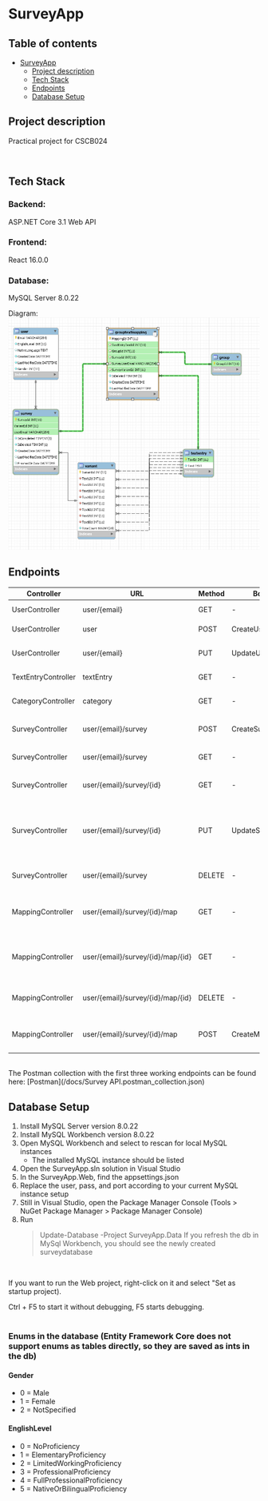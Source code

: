 # SurveyApp

## Table of contents
- [SurveyApp](#surveyapp)
  * [Project description](#project-description)
  * [Tech Stack](#tech-stack)
  * [Endpoints](#endpoints)
  * [Database Setup](#database-setup)

## Project description

Practical project for CSCB024

<br/>

## Tech Stack

### Backend:

ASP.NET Core 3.1 Web API

### Frontend:

React 16.0.0

### Database:

MySQL Server 8.0.22

Diagram:
<img src="https://raw.githubusercontent.com/malaclypse/SurveyApp/main/docs/sql_diagram.png">
<br/>

## Endpoints

| Controller          | URL                               | Method | Body type           | Result type            | Description                                                         | Status      |
|---------------------|-----------------------------------|--------|---------------------|------------------------|---------------------------------------------------------------------|-------------|
| UserController      | user/{email}                      | GET    | -                   | User                   | Get a user by email                                                 | DONE        |
| UserController      | user                              | POST   | CreateUserRequest   | User                   | Create new user record                                              | DONE        |
| UserController      | user/{email}                      | PUT    | UpdateUserRequest   | User                   | Update an existing user record                                      | DONE        |
| TextEntryController | textEntry                         | GET    | -                   | IEnumerable<TextEntry> | Gets a list of all texts                                            | DONE (Samuela) |
| CategoryController  | category                          | GET    | -                   | IEnumerable<Category>  | Gets a list of all categories                                       | DONE (Tsveti) |
| SurveyController    | user/{email}/survey               | POST   | CreateSurveyRequest | Survey                 | Create new survey record                                            | DONE(Samuela) |
| SurveyController    | user/{email}/survey               | GET    | -                   | IEnumerable<Survey>    | Get specific survey by id                                           | In progress (Samuela) |
| SurveyController    | user/{email}/survey/{id}          | GET    | -                   | Survey                 | Get specific survey by id                                           | In progress (Tsveti)|
| SurveyController    | user/{email}/survey/{id}          | PUT    | UpdateSurveyRequest | Survey                 | Updates the survey record, for example when the survey is submitted | In progress (Tsveti) |
| SurveyController    | user/{email}/survey               | DELETE | -                   | Survey                 | Delete survey record                                                | Not started |
| MappingController   | user/{email}/survey/{id}/map      | GET    | -                   | IEnumerable<Mapping>   | Get all category-text mappings for a survey                         | Not started |
| MappingController   | user/{email}/survey/{id}/map/{id} | GET    | -                   | Mapping                | Get a category-text mapping by id                                   | Not started |
| MappingController   | user/{email}/survey/{id}/map/{id} | DELETE | -                   | -                      | Delete a category-text mapping                                      | Not started |
 | MappingController   | user/{email}/survey/{id}/map     | POST   | CreateMappingRequest| -                | Create a category-text mapping                                | Not started |

<br/>
The Postman collection with the first three working endpoints can be found here: [Postman](/docs/Survey API.postman_collection.json)
<br/>

## Database Setup

1. Install MySQL Server version 8.0.22
2. Install MySQL Workbench version 8.0.22
3. Open MySQL Workbench and select to rescan for local MySQL instances
   - The installed MySQL instance should be listed
4. Open the SurveyApp.sln solution in Visual Studio
5. In the SurveyApp.Web, find the appsettings.json
6. Replace the user, pass, and port according to your current MySQL instance setup
7. Still in Visual Studio, open the Package Manager Console (Tools > NuGet Package Manager > Package Manager Console)
8. Run
   > Update-Database -Project SurveyApp.Data
If you refresh the db in MySql Workbench, you should see the newly created surveydatabase
<br/>

If you want to run the Web project, right-click on it and select "Set as startup project).

Ctrl + F5 to start it without debugging, F5 starts debugging.
<br/>
<br/>

### Enums in the database (Entity Framework Core does not support enums as tables directly, so they are saved as ints in the db)

#### Gender
- 0 = Male
- 1 = Female
- 2 = NotSpecified

#### EnglishLevel
- 0 = NoProficiency
- 1 = ElementaryProficiency
- 2 = LimitedWorkingProficiency
- 3 = ProfessionalProficiency
- 4 = FullProfessionalProficiency
- 5 = NativeOrBilingualProficiency

